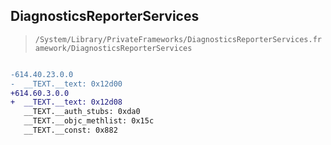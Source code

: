 ## DiagnosticsReporterServices

> `/System/Library/PrivateFrameworks/DiagnosticsReporterServices.framework/DiagnosticsReporterServices`

```diff

-614.40.23.0.0
-  __TEXT.__text: 0x12d00
+614.60.3.0.0
+  __TEXT.__text: 0x12d08
   __TEXT.__auth_stubs: 0xda0
   __TEXT.__objc_methlist: 0x15c
   __TEXT.__const: 0x882

```
